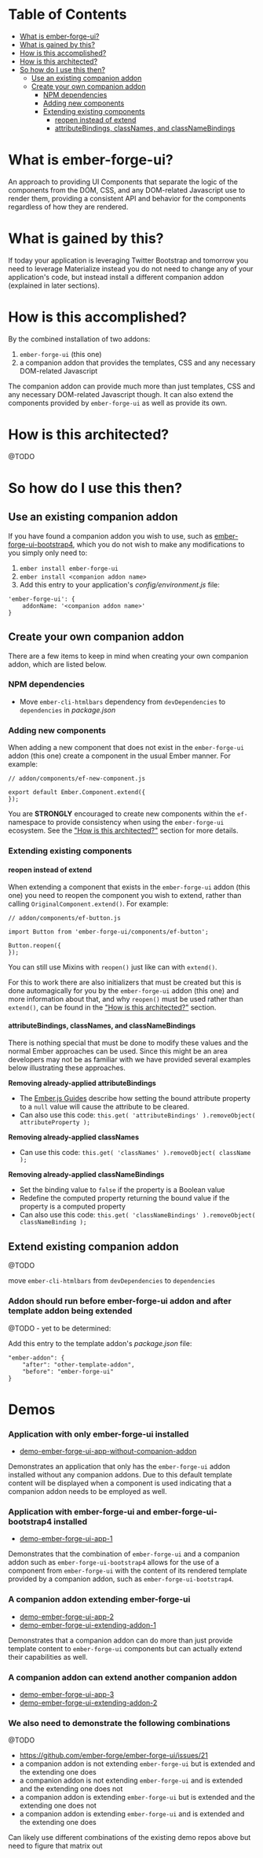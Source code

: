 # Table of Contents

* [What is ember-forge-ui?](#what-is-ember-forge-ui)
* [What is gained by this?](#what-is-gained-by-this)
* [How is this accomplished?](#how-is-this-accomplished)
* [How is this architected?](#how-is-this-architected)
* [So how do I use this then?](#so-how-do-i-use-this-then)
    * [Use an existing companion addon](#use-an-existing-companion-addon)
    * [Create your own companion addon](#create-your-own-companion-addon)
        * [NPM dependencies](#npm-dependencies)
        * [Adding new components](#adding-new-components)
        * [Extending existing components](#extending-existing-components)
            * [reopen instead of extend](#reopen-instead-of-extend)
            * [attributeBindings, classNames, and classNameBindings](#attributebindings-classnames-and-classnamebindings)


# What is ember-forge-ui?

An approach to providing UI Components that separate the logic of the components from the DOM, CSS, and any DOM-related Javascript use to render them, providing a consistent API and behavior for the components regardless of how they are rendered.


# What is gained by this?

If today your application is leveraging Twitter Bootstrap and tomorrow you need to leverage Materialize instead you do not need to change any of your application's code, but instead install a different companion addon (explained in later sections).


# How is this accomplished?

By the combined installation of two addons:

1. `ember-forge-ui` (this one)
2. a companion addon that provides the templates, CSS and any necessary DOM-related Javascript

The companion addon can provide much more than just templates, CSS and any necessary DOM-related Javascript though.  It can also extend the components provided by `ember-forge-ui` as well as provide its own.


# How is this architected?

@TODO


# So how do I use this then?

## Use an existing companion addon

If you have found a companion addon you wish to use, such as [ember-forge-ui-bootstrap4](https://github.com/ember-forge/ember-forge-ui-bootstrap4), which you do not wish to make any modifications to you simply only need to:

1. `ember install ember-forge-ui`
2. `ember install <companion addon name>`
3. Add this entry to your application's *config/environment.js* file:

```
'ember-forge-ui': {
    addonName: '<companion addon name>'
}
```


## Create your own companion addon

There are a few items to keep in mind when creating your own companion addon, which are listed below.

### NPM dependencies

* Move `ember-cli-htmlbars` dependency from `devDependencies` to `dependencies` in *package.json*

### Adding new components

When adding a new component that does not exist in the `ember-forge-ui` addon (this one) create a component in the usual Ember manner.  For example:

```
// addon/components/ef-new-component.js

export default Ember.Component.extend({
});
```

You are **STRONGLY** encouraged to create new components within the `ef-` namespace to provide consistency when using the `ember-forge-ui` ecosystem. See the ["How is this architected?"](#how-is-this-architected) section for more details.


### Extending existing components

#### reopen instead of extend

When extending a component that exists in the `ember-forge-ui` addon (this one) you need to reopen the component you wish to extend, rather than calling `OriginalComponent.extend()`.  For example:

```
// addon/components/ef-button.js

import Button from 'ember-forge-ui/components/ef-button';

Button.reopen({
});
```

You can still use Mixins with `reopen()` just like can with `extend()`.

For this to work there are also initializers that must be created but this is done automagically for you by the `ember-forge-ui` addon (this one) and more information about that, and why `reopen()` must be used rather than `extend()`, can be found in the ["How is this architected?"](#how-is-this-architected) section.


#### attributeBindings, classNames, and classNameBindings

There is nothing special that must be done to modify these values and the normal Ember approaches can be used.  Since this might be an area developers may not be as familiar with we have provided several examples below illustrating these approaches.

**Removing already-applied attributeBindings**

* The [Ember.js Guides](https://guides.emberjs.com/v2.5.0/components/customizing-a-components-element/#toc_customizing-attributes) describe how setting the bound attribute property to a `null` value will cause the attribute to be cleared.
* Can also use this code: `this.get( 'attributeBindings' ).removeObject( attributeProperty );`

**Removing already-applied classNames**

* Can use this code: `this.get( 'classNames' ).removeObject( className );`

**Removing already-applied classNameBindings**

* Set the binding value to `false` if the property is a Boolean value
* Redefine the computed property returning the bound value if the property is a computed property
* Can also use this code: `this.get( 'classNameBindings' ).removeObject( classNameBinding );`


## Extend existing companion addon

@TODO

move `ember-cli-htmlbars` from `devDependencies` to `dependencies`

### Addon should run before ember-forge-ui addon and after template addon being extended

@TODO - yet to be determined:

Add this entry to the template addon's *package.json* file:

    "ember-addon": {
        "after": "other-template-addon",
        "before": "ember-forge-ui"
    }



# Demos

### Application with only ember-forge-ui installed

* [demo-ember-forge-ui-app-without-companion-addon](https://github.com/ember-forge/demo-ember-forge-ui-app-without-companion-addon)

Demonstrates an application that only has the `ember-forge-ui` addon installed without any companion addons.  Due to this default template content will be displayed when a component is used indicating that a companion addon needs to be employed as well.


### Application with ember-forge-ui and ember-forge-ui-bootstrap4 installed

* [demo-ember-forge-ui-app-1](https://github.com/ember-forge/demo-ember-forge-ui-app-1)

Demonstrates that the combination of `ember-forge-ui` and a companion addon such as `ember-forge-ui-bootstrap4` allows for the use of a component from `ember-forge-ui` with the content of its rendered template provided by a companion addon, such as `ember-forge-ui-bootstrap4`.


### A companion addon extending ember-forge-ui

* [demo-ember-forge-ui-app-2](https://github.com/ember-forge/demo-ember-forge-ui-app-2)
* [demo-ember-forge-ui-extending-addon-1](https://github.com/ember-forge/demo-ember-forge-ui-extending-addon-1)

Demonstrates that a companion addon can do more than just provide template content to `ember-forge-ui` components but can actually extend their capabilities as well.


### A companion addon can extend another companion addon

* [demo-ember-forge-ui-app-3](https://github.com/ember-forge/demo-ember-forge-ui-app-3)
* [demo-ember-forge-ui-extending-addon-2](https://github.com/ember-forge/demo-ember-forge-ui-extending-addon-2)



### We also need to demonstrate the following combinations

@TODO

* https://github.com/ember-forge/ember-forge-ui/issues/21
* a companion addon is not extending `ember-forge-ui` but is extended and the extending one does
* a companion addon is not extending `ember-forge-ui` and is extended and the extending one does not
* a companion addon is extending `ember-forge-ui` but is extended and the extending one does not
* a companion addon is extending `ember-forge-ui` and is extended and the extending one does


Can likely use different combinations of the existing demo repos above but need to figure that matrix out




